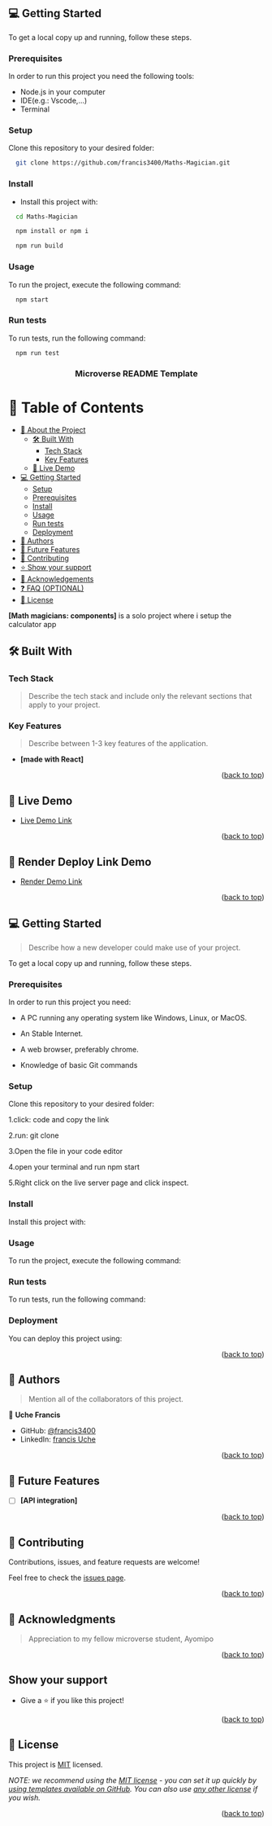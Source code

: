 <a name="readme-top"></a>

## 💻 Getting Started <a name="getting-started"></a>

To get a local copy up and running, follow these steps.

### Prerequisites

In order to run this project you need the following tools:

- Node.js in your computer
- IDE(e.g.: Vscode,...)
- Terminal

### Setup

Clone this repository to your desired folder:

```sh
  git clone https://github.com/francis3400/Maths-Magician.git
```

### Install

- Install this project with:

```sh
  cd Maths-Magician

  npm install or npm i

  npm run build
```

### Usage

To run the project, execute the following command:

```sh
  npm start

```

### Run tests

To run tests, run the following command:

```sh
  npm run test
```

<div align="center">
  <!-- You are encouraged to replace this logo with your own! Otherwise you can also remove it. -->

  <h3><b>Microverse README Template</b></h3>

</div>

<!-- TABLE OF CONTENTS -->

# 📗 Table of Contents

- [📖 About the Project](#about-project)
  - [🛠 Built With](#built-with)
    - [Tech Stack](#tech-stack)
    - [Key Features](#key-features)
  - [🚀 Live Demo](#live-demo)
- [💻 Getting Started](#getting-started)
  - [Setup](#setup)
  - [Prerequisites](#prerequisites)
  - [Install](#install)
  - [Usage](#usage)
  - [Run tests](#run-tests)
  - [Deployment](#triangular_flag_on_post-deployment)
- [👥 Authors](#authors)
- [🔭 Future Features](#future-features)
- [🤝 Contributing](#contributing)
- [⭐️ Show your support](#support)
- [🙏 Acknowledgements](#acknowledgements)
- [❓ FAQ (OPTIONAL)](#faq)
- [📝 License](#license)

<!-- PROJECT DESCRIPTION -->

**[Math magicians: components]** is a solo project where i setup the calculator app

## 🛠 Built With <a name="VS Code"></a>

### Tech Stack <a name="React"></a>

> Describe the tech stack and include only the relevant sections that apply to your project.

<!-- Features -->

### Key Features <a name="key-features"></a>

> Describe between 1-3 key features of the application.

- **[made with React]**

<p align="right">(<a href="#readme-top">back to top</a>)</p>

<!-- LIVE DEMO -->

## 🚀 Live Demo <a name="live-demo"></a>

- [Live Demo Link](https://dcff62f7.maths-magician.pages.dev)

<p align="right">(<a href="#readme-top">back to top</a>)</p>

<!-- LIVE DEMO -->

## 🚀 Render Deploy Link Demo <a name="live-demo"></a>

- [Render Demo Link](https://maths-magician-app-bkv7.onrender.com)

<p align="right">(<a href="#readme-top">back to top</a>)</p>

<!-- GETTING STARTED -->

## 💻 Getting Started <a name="getting-started"></a>

> Describe how a new developer could make use of your project.

To get a local copy up and running, follow these steps.

### Prerequisites

In order to run this project you need:

- A PC running any operating system like Windows, Linux, or MacOS.

- An Stable Internet.

- A web browser, preferably chrome.

- Knowledge of basic Git commands

<!--
Example command:

```sh
 gem install rails
```
 -->

### Setup

Clone this repository to your desired folder:

1.click: code and copy the link

2.run: git clone

3.Open the file in your code editor

4.open your terminal and run npm start

5.Right click on the live server page and click inspect.

<!--
Example commands:

```sh
  cd my-folder
  git clone git@github.com:myaccount/my-project.git
```
--->

### Install

Install this project with:

<!--
Example command:

```sh
  cd my-project
  gem install
```
--->

### Usage

To run the project, execute the following command:

<!--
Example command:

```sh
  rails server
```
--->

### Run tests

To run tests, run the following command:

<!--
Example command:

```sh
  bin/rails test test/models/article_test.rb
```
--->

### Deployment

You can deploy this project using:

<!--
Example:

```sh

```
 -->

<p align="right">(<a href="#readme-top">back to top</a>)</p>

<!-- AUTHORS -->

## 👥 Authors <a name="Uche Francis"></a>

> Mention all of the collaborators of this project.

👤 **Uche Francis**

- GitHub: [@francis3400](https://github.com/francis3400)
- LinkedIn: [francis Uche](https://linkedin.com/in/francis-uche)

<p align="right">(<a href="#readme-top">back to top</a>)</p>

<!-- FUTURE FEATURES -->

## 🔭 Future Features <a name="future-features"></a>

- [ ] **[API integration]**

<p align="right">(<a href="#readme-top">back to top</a>)</p>

<!-- CONTRIBUTING -->

## 🤝 Contributing <a name="contributing"></a>

Contributions, issues, and feature requests are welcome!

Feel free to check the [issues page](../../issues/).

<p align="right">(<a href="#readme-top">back to top</a>)</p>

<!-- ACKNOWLEDGEMENTS -->

## 🙏 Acknowledgments <a name="acknowledgements"></a>

> Appreciation to my fellow microverse student, Ayomipo

<p align="right">(<a href="#readme-top">back to top</a>)</p>

## Show your support

- Give a ⭐️ if you like this project!

<p align="right">(<a href="#readme-top">back to top</a>)</p>

<!-- LICENSE -->

## 📝 License <a name="license"></a>

This project is [MIT](MIT.md) licensed.

_NOTE: we recommend using the [MIT license](https://choosealicense.com/licenses/mit/) - you can set it up quickly by [using templates available on GitHub](https://docs.github.com/en/communities/setting-up-your-project-for-healthy-contributions/adding-a-license-to-a-repository). You can also use [any other license](https://choosealicense.com/licenses/) if you wish._

<p align="right">(<a href="#readme-top">back to top</a>)</p>
